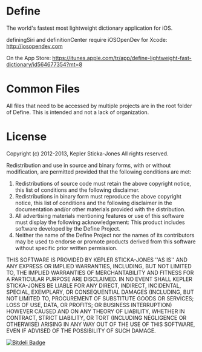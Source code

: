 Define
======

The world's fastest most lightweight dictionary application for iOS.

definingSiri and definitionCenter require iOSOpenDev for Xcode: http://iosopendev.com

On the App Store: https://itunes.apple.com/tr/app/define-lightweight-fast-dictionary/id564677354?mt=8

Common Files
============

All files that need to be accessed by multiple projects are in the root folder of Define. This is intended and not a lack of organization.

License
=======

Copyright (c) 2012-2013, Kepler Sticka-Jones
All rights reserved.

Redistribution and use in source and binary forms, with or without
modification, are permitted provided that the following conditions are met:
1. Redistributions of source code must retain the above copyright
   notice, this list of conditions and the following disclaimer.
2. Redistributions in binary form must reproduce the above copyright
   notice, this list of conditions and the following disclaimer in the
   documentation and/or other materials provided with the distribution.
3. All advertising materials mentioning features or use of this software
   must display the following acknowledgement:
   This product includes software developed by the Define Project.
4. Neither the name of the Define Project nor the
   names of its contributors may be used to endorse or promote products
   derived from this software without specific prior written permission.

THIS SOFTWARE IS PROVIDED BY KEPLER STICKA-JONES ''AS IS'' AND ANY
EXPRESS OR IMPLIED WARRANTIES, INCLUDING, BUT NOT LIMITED TO, THE IMPLIED
WARRANTIES OF MERCHANTABILITY AND FITNESS FOR A PARTICULAR PURPOSE ARE
DISCLAIMED. IN NO EVENT SHALL KEPLER STICKA-JONES BE LIABLE FOR ANY
DIRECT, INDIRECT, INCIDENTAL, SPECIAL, EXEMPLARY, OR CONSEQUENTIAL DAMAGES
(INCLUDING, BUT NOT LIMITED TO, PROCUREMENT OF SUBSTITUTE GOODS OR SERVICES;
LOSS OF USE, DATA, OR PROFITS; OR BUSINESS INTERRUPTION) HOWEVER CAUSED AND
ON ANY THEORY OF LIABILITY, WHETHER IN CONTRACT, STRICT LIABILITY, OR TORT
(INCLUDING NEGLIGENCE OR OTHERWISE) ARISING IN ANY WAY OUT OF THE USE OF THIS
SOFTWARE, EVEN IF ADVISED OF THE POSSIBILITY OF SUCH DAMAGE.


[![Bitdeli Badge](https://d2weczhvl823v0.cloudfront.net/k2b6s9j/Define/trend.png)](https://bitdeli.com/free "Bitdeli Badge")

